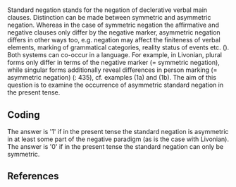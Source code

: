 # [](ParameterTable?__template__=property.md&property=Name#cldf:UT050)

Standard negation stands for the negation of declerative verbal main clauses. Distinction can be made between symmetric 
and asymmetric negation. Whereas in the case of symmetric negation the affirmative and negative clauses only differ by 
the negative marker, asymmetric negation differs in other ways too, e.g. negation may affect the finiteness of verbal 
elements, marking of grammatical categories, reality status of events etc. ([](Source?ref&with_internal_ref_link#cldf:miestamo_wals_2013)). 
Both systems can co-occur in a language. For example, in Livonian, plural forms only differ in terms of the negative 
marker (= symmetric negation), while singular forms additionally reveal differences in person marking (= asymmetric negation) 
([](Source?ref&with_internal_ref_link#cldf:metslang_et_al_2015): 435), cf. examples (1a) and (1b). The aim of this question is to examine the occurrence of 
asymmetric standard negation in the present tense.

[](ExampleTable?example_id=1a&with_internal_ref_link#cldf:UT050-1a)

[](ExampleTable?example_id=1b&with_internal_ref_link#cldf:UT050-1b)

## Coding

The answer is '1' if in the present tense the standard negation is asymmetric in at least some part of the negative paradigm (as is the case with Livonian). The answer is '0' if in the present tense the standard negation can only be symmetric.  

## References

[](Source?cited_only#cldf:__all__)

